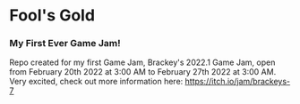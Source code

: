 # Fool's Gold

### My First Ever Game Jam!
Repo created for my first Game Jam, Brackey's 2022.1 Game Jam, open from February 20th 2022 at 3:00 AM to February 27th 2022 at 3:00 AM. Very excited, check out more information here: https://itch.io/jam/brackeys-7
